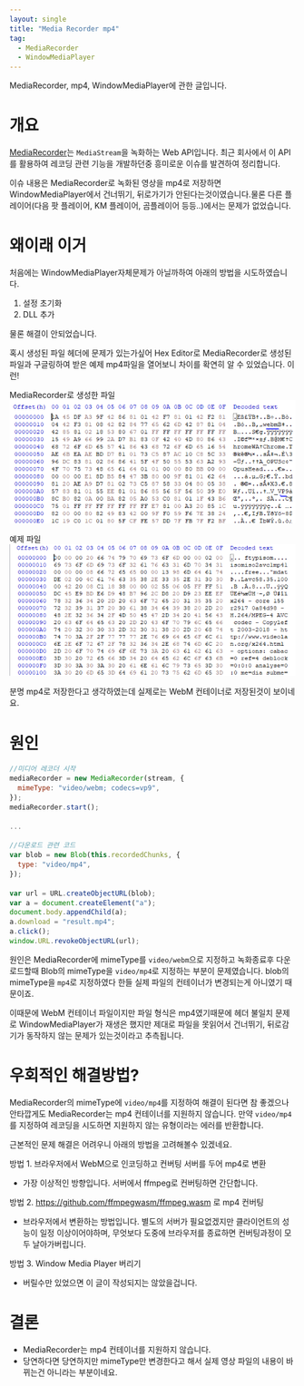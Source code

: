 ```yaml
---
layout: single
title: "Media Recorder mp4"
tag:
  - MediaRecorder
  - WindowMediaPlayer
---
```


MediaRecorder, mp4, WindowMediaPlayer에 관한 글입니다.

# 개요

[MediaRecorder](https://developer.mozilla.org/en-US/docs/Web/API/MediaRecorder)는 `MediaStream`을 녹화하는 Web API입니다. 최근 회사에서 이 API를 활용하여 레코딩 관련 기능을 개발하던중 흥미로운 이슈를 발견하여 정리합니다.

이슈 내용은 MediaRecorder로 녹화된 영상을 mp4로 저장하면 WindowMediaPlayer에서 건너뛰기, 뒤로가기가 안된다는것이였습니다.물론 다른 플레이어(다음 팟 플레이어, KM 플레이어, 곰플레이어 등등..)에서는 문제가 없었습니다.

# 왜이래 이거

처음에는 WindowMediaPlayer자체문제가 아닐까하여 아래의 방법을 시도하였습니다.

1. 설정 초기화
2. DLL 추가

물론 해결이 안되었습니다.

혹시 생성된 파일 헤더에 문제가 있는가싶어 Hex Editor로 MediaRecorder로 생성된 파일과 구글링하여 받은 예제 mp4파일을 열어보니 차이를 확연히 알 수 있었습니다. 이런!

MediaRecorder로 생성한 파일
![WebM](https://raw.githubusercontent.com/momoci99/momoci99.github.io/master/assets/img/Etc/header_webm.PNG)


예제 파일
![mp4](https://raw.githubusercontent.com/momoci99/momoci99.github.io/master/assets/img/Etc/header_mp4.PNG)

분명 mp4로 저장한다고 생각하였는데 실제로는 WebM 컨테이너로 저장된것이 보이네요.

# 원인

```js
//미디어 레코더 시작
mediaRecorder = new MediaRecorder(stream, {
  mimeType: "video/webm; codecs=vp9",
});
mediaRecorder.start();

...

//다운로드 관련 코드
var blob = new Blob(this.recordedChunks, {
  type: "video/mp4",
});

var url = URL.createObjectURL(blob);
var a = document.createElement("a");
document.body.appendChild(a);
a.download = "result.mp4";
a.click();
window.URL.revokeObjectURL(url);
```
원인은 MediaRecorder에 mimeType를 `video/webm`으로 지정하고 녹화종료후 다운로드할때 Blob의 mimeType을 `video/mp4`로 지정하는 부분이 문제였습니다. blob의 mimeType을 `mp4`로 지정하였다 한들 실제 파일의 컨테이너가 변경되는게 아니였기 때문이죠.

이때문에 WebM 컨테이너 파일이지만 파일 형식은 mp4였기때문에 헤더 불일치 문제로 WindowMediaPlayer가 재생은 했지만 제대로 파일을 못읽어서 건너뛰기, 뒤로감기가 동작하지 않는 문제가 있는것이라고 추측됩니다.

# 우회적인 해결방법?
MediaRecorder의 mimeType에 `video/mp4`를 지정하여 해결이 된다면 참 좋겠으나 안타깝게도 MediaRecorder는 mp4 컨테이너를 지원하지 않습니다. 만약 `video/mp4`를 지정하여 레코딩을 시도하면 지원하지 않는 유형이라는 에러를 반환합니다.

근본적인 문제 해결은 어려우니 아래의 방법을 고려해볼수 있겠네요.


방법 1. 브라우저에서 WebM으로 인코딩하고 컨버팅 서버를 두어 mp4로 변환
- 가장 이상적인 방향입니다. 서버에서 ffmpeg로 컨버팅하면 간단합니다.

방법 2. https://github.com/ffmpegwasm/ffmpeg.wasm 로 mp4 컨버팅
- 브라우저에서 변환하는 방법입니다. 별도의 서버가 필요없겠지만 클라이언트의 성능이 일정 이상이어야하며, 무엇보다 도중에 브라우저를 종료하면 컨버팅과정이 모두 날아가버립니다. 

방법 3. Window Media Player 버리기
- 버릴수만 있었으면 이 글이 작성되지는 않았을겁니다.


# 결론
- MediaRecorder는 mp4 컨테이너를 지원하지 않습니다.
- 당연하다면 당연하지만 mimeType만 변경한다고 해서 실제 영상 파일의 내용이 바뀌는건 아니라는 부분이네요.




